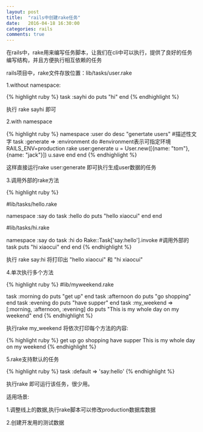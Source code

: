 ```yaml
---
layout: post
title:  "rails中创建rake任务"
date:   2016-04-18 16:30:00
categories: rails
comments: true
---
```


在rails中，rake用来编写任务脚本，让我们在cli中可以执行，提供了良好的任务编写结构，并且方便执行相互依赖的任务

rails项目中，rake文件存放位置：lib/tasks/user.rake

1.without namespace:

{% highlight ruby %}
task :sayhi do
  puts "hi"
end
{% endhighlight %}

执行  rake sayhi  即可

2.with namespace

{% highlight ruby %}
namespace :user do
   desc "genertate users"    #描述性文字
   task :generate => :environment do   #environment表示可指定环境 RAILS_ENV=production rake user:generate
       u = User.new([{name: "tom"},{name: "jack"}])
       u.save
   end
end
{% endhighlight %}

这样直接运行rake user:generate 即可执行生成user数据的任务

3.调用外部的rake方法

{% highlight ruby %}

#lib/tasks/hello.rake

namespace :say do
  task :hello do
    puts "hello xiaocui"
  end
end

#lib/tasks/hi.rake

namespace :say do
  task :hi do
    Rake::Task['say:hello'].invoke   #调用外部的task
    puts "hi xiaocui"
  end
end
{% endhighlight %}

执行  rake say:hi   将打印出 "hello xiaocui" 和 "hi xiaocui"

4.单次执行多个方法

{% highlight ruby %}
#lib/myweekend.rake

task :morning do
  puts "get up"
end
task :afternoon do
  puts "go shopping"
end
task :evening do
  puts "have supper"
end
task :my_weekend => [:morning, :afternoon, :evening] do
   puts "This is my whole day on my weekend"
end
{% endhighlight %}

执行rake my_weekend 将依次打印每个方法的内容:

{% highlight ruby %}
get up
go shopping
have supper
This is my whole day on my weekend
{% endhighlight %}

5.rake支持默认的任务

{% highlight ruby %}
task :default => 'say:hello'
{% endhighlight %}

执行rake 即可运行该任务，很少用。

﻿适用场景:

1.调整线上的数据,执行rake脚本可以修改production数据库数据

2.创建开发用的测试数据